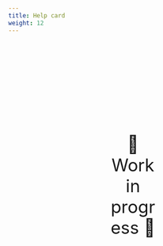 ```yaml
---
title: Help card
weight: 12
---
```

<div style="text-align: center; font-size:2.5em;margin: 200px;">🚧 Work in progress 🚧</div>